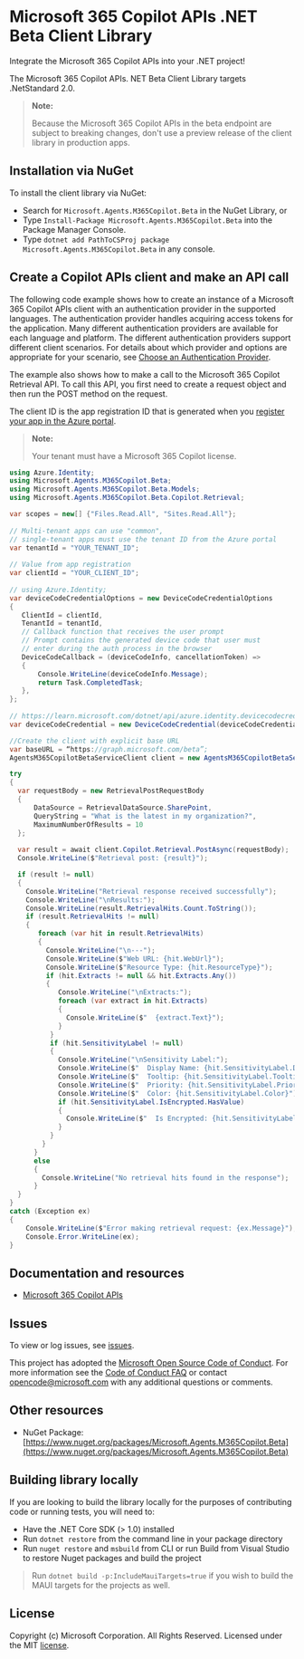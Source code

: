 # Microsoft 365 Copilot APIs .NET Beta Client Library

Integrate the Microsoft 365 Copilot APIs into your .NET project!

The Microsoft 365 Copilot APIs. NET Beta Client Library targets .NetStandard 2.0.

> **Note:**
>
> Because the Microsoft 365 Copilot APIs in the beta endpoint are subject to breaking changes, don't use a preview release of the client library in production apps.

## Installation via NuGet

To install the client library via NuGet:

* Search for `Microsoft.Agents.M365Copilot.Beta` in the NuGet Library, or
* Type `Install-Package Microsoft.Agents.M365Copilot.Beta` into the Package Manager Console.
* Type `dotnet add PathToCSProj package Microsoft.Agents.M365Copilot.Beta` in any console.

## Create a Copilot APIs client and make an API call

The following code example shows how to create an instance of a Microsoft 365 Copilot APIs client with an authentication provider in the supported languages. The authentication provider handles acquiring access tokens for the application. Many different authentication providers are available for each language and platform. The different authentication providers support different client scenarios. For details about which provider and options are appropriate for your scenario, see [Choose an Authentication Provider](https://learn.microsoft.com/graph/sdks/choose-authentication-providers). 

The example also shows how to make a call to the Microsoft 365 Copilot Retrieval API. To call this API, you first need to create a request object and then run the POST method on the request.

The client ID is the app registration ID that is generated when you [register your app in the Azure portal](https://learn.microsoft.com/graph/auth-register-app-v2).

> **Note:**
>    
> Your tenant must have a Microsoft 365 Copilot license.

```csharp
using Azure.Identity;
using Microsoft.Agents.M365Copilot.Beta;
using Microsoft.Agents.M365Copilot.Beta.Models;
using Microsoft.Agents.M365Copilot.Beta.Copilot.Retrieval;

var scopes = new[] {"Files.Read.All", "Sites.Read.All"}; 
 
// Multi-tenant apps can use "common", 
// single-tenant apps must use the tenant ID from the Azure portal 
var tenantId = "YOUR_TENANT_ID"; 
 
// Value from app registration 
var clientId = "YOUR_CLIENT_ID"; 
 
// using Azure.Identity; 
var deviceCodeCredentialOptions = new DeviceCodeCredentialOptions 
{ 
   ClientId = clientId, 
   TenantId = tenantId, 
   // Callback function that receives the user prompt 
   // Prompt contains the generated device code that user must 
   // enter during the auth process in the browser 
   DeviceCodeCallback = (deviceCodeInfo, cancellationToken) => 
   { 
       Console.WriteLine(deviceCodeInfo.Message); 
       return Task.CompletedTask; 
   }, 
}; 
 
// https://learn.microsoft.com/dotnet/api/azure.identity.devicecodecredential 
var deviceCodeCredential = new DeviceCodeCredential(deviceCodeCredentialOptions); 

//Create the client with explicit base URL 
var baseURL = “https://graph.microsoft.com/beta”; 
AgentsM365CopilotBetaServiceClient client = new AgentsM365CopilotBetaServiceClient (deviceCodeCredential, scopes, baseURL); 

try
{
  var requestBody = new RetrievalPostRequestBody
  {
      DataSource = RetrievalDataSource.SharePoint,
      QueryString = "What is the latest in my organization?",
      MaximumNumberOfResults = 10
  };
  
  var result = await client.Copilot.Retrieval.PostAsync(requestBody);
  Console.WriteLine($"Retrieval post: {result}");

  if (result != null)
  {
    Console.WriteLine("Retrieval response received successfully");
    Console.WriteLine("\nResults:");
    Console.WriteLine(result.RetrievalHits.Count.ToString());
    if (result.RetrievalHits != null)
    {
       foreach (var hit in result.RetrievalHits)
       {
         Console.WriteLine("\n---");
         Console.WriteLine($"Web URL: {hit.WebUrl}");
         Console.WriteLine($"Resource Type: {hit.ResourceType}");
         if (hit.Extracts != null && hit.Extracts.Any())
         {
            Console.WriteLine("\nExtracts:");
            foreach (var extract in hit.Extracts)
            {
              Console.WriteLine($"  {extract.Text}");
            }
          }
          if (hit.SensitivityLabel != null)
          {
            Console.WriteLine("\nSensitivity Label:");
            Console.WriteLine($"  Display Name: {hit.SensitivityLabel.DisplayName}");
            Console.WriteLine($"  Tooltip: {hit.SensitivityLabel.Tooltip}");
            Console.WriteLine($"  Priority: {hit.SensitivityLabel.Priority}");
            Console.WriteLine($"  Color: {hit.SensitivityLabel.Color}");
            if (hit.SensitivityLabel.IsEncrypted.HasValue)
            {
              Console.WriteLine($"  Is Encrypted: {hit.SensitivityLabel.IsEncrypted.Value}");
            }
          }
        }
      }
      else
      {
        Console.WriteLine("No retrieval hits found in the response");
      }
  }
}
catch (Exception ex)
{
    Console.WriteLine($"Error making retrieval request: {ex.Message}");
    Console.Error.WriteLine(ex);
}
```
## Documentation and resources

- [Microsoft 365 Copilot APIs](https://aka.ms/M365CopilotAPIs)
 
## Issues

To view or log issues, see [issues](https://github.com/microsoft/agents-m365copilot/issues).

This project has adopted the [Microsoft Open Source Code of Conduct](https://opensource.microsoft.com/codeofconduct/). For more information see the [Code of Conduct FAQ](https://opensource.microsoft.com/codeofconduct/faq/) or contact [opencode@microsoft.com](mailto:opencode@microsoft.com) with any additional questions or comments.

## Other resources

- NuGet Package: [https://www.nuget.org/packages/Microsoft.Agents.M365Copilot.Beta](https://www.nuget.org/packages/Microsoft.Agents.M365Copilot.Beta)

## Building library locally

If you are looking to build the library locally for the purposes of contributing code or running tests, you will need to:

- Have the .NET Core SDK (> 1.0) installed
- Run `dotnet restore` from the command line in your package directory
- Run `nuget restore` and `msbuild` from CLI or run Build from Visual Studio to restore Nuget packages and build the project

> Run `dotnet build -p:IncludeMauiTargets=true` if you wish to build the MAUI targets for the projects as well.

## License

Copyright (c) Microsoft Corporation. All Rights Reserved. Licensed under the MIT [license](https://github.com/microsoft/Agents-M365Copilot/tree/main/dotnet/LICENSE).